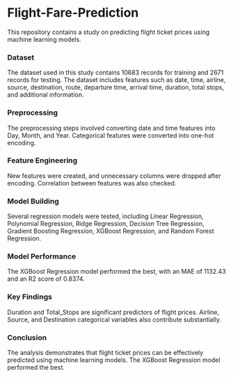 # Flight-Fare-Prediction

This repository contains a study on predicting flight ticket prices using machine learning models.

### Dataset
The dataset used in this study contains 10683 records for training and 2671 records for testing. The dataset includes features such as date, time, airline, source, destination, route, departure time, arrival time, duration, total stops, and additional information.

### Preprocessing
The preprocessing steps involved converting date and time features into Day, Month, and Year. Categorical features were converted into one-hot encoding.

### Feature Engineering
New features were created, and unnecessary columns were dropped after encoding. Correlation between features was also checked.

### Model Building
Several regression models were tested, including Linear Regression, Polynomial Regression, Ridge Regression, Decision Tree Regression, Gradient Boosting Regression, XGBoost Regression, and Random Forest Regression.

### Model Performance
The XGBoost Regression model performed the best, with an MAE of 1132.43 and an R2 score of 0.8374.

### Key Findings
Duration and Total_Stops are significant predictors of flight prices. Airline, Source, and Destination categorical variables also contribute substantially.

### Conclusion
The analysis demonstrates that flight ticket prices can be effectively predicted using machine learning models. The XGBoost Regression model performed the best.
